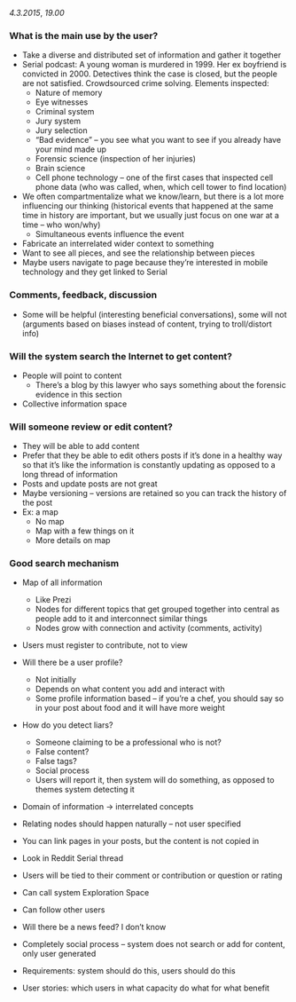 _4.3.2015_, _19.00_
### What is the main use by the user? ###

  * Take a diverse and distributed set of information and gather it together
  * Serial podcast: A young woman is murdered in 1999. Her ex boyfriend is convicted in 2000. Detectives think the case is closed, but the people are not satisfied. Crowdsourced crime solving. Elements inspected:
    * Nature of memory
    * Eye witnesses
    * Criminal system
    * Jury system
    * Jury selection
    * “Bad evidence” – you see what you want to see if you already have your mind made up
    * Forensic science (inspection of her injuries)
    * Brain science
    * Cell phone technology – one of the first cases that inspected cell phone data (who was called, when, which cell tower to find location)
  * We often compartmentalize what we know/learn, but there is a lot more influencing our thinking (historical events that happened at the same time in history are important, but we usually just focus on one war at a time – who won/why)
    * Simultaneous events influence the event
  * Fabricate an interrelated wider context to something
  * Want to see all pieces, and see the relationship between pieces
  * Maybe users navigate to page because they’re interested in mobile technology and they get linked to Serial
### Comments, feedback, discussion ###
  * Some will be helpful (interesting beneficial conversations), some will not (arguments based on biases instead of content, trying to troll/distort info)

### Will the system search the Internet to get content? ###
  * People will point to content
    * There’s a blog by this lawyer who says something about the forensic evidence in this section
  * Collective information space


### Will someone review or edit content? ###
  * They will be able to add content
  * Prefer that they be able to edit others posts if it’s done in a healthy way so that it’s like the information is constantly updating as opposed to a long thread of information
  * Posts and update posts are not great
  * Maybe versioning – versions are retained so you can track the history of the post
  * Ex: a map
    * No map
    * Map with a few things on it
    * More details on map

### Good search mechanism ###

  * Map of all information
    * Like Prezi
    * Nodes for different topics that get grouped together into central as people add to it and interconnect similar things
    * Nodes grow with connection and activity (comments, activity)
  * Users must register to contribute, not to view
  * Will there be a user profile?
    * Not initially
    * Depends on what content you add and interact with
    * Some profile information based – if you’re a chef, you should say so in your post about food and it will have more weight
  * How do you detect liars?
    * Someone claiming to be a professional who is not?
    * False content?
    * False tags?
    * Social process
    * Users will report it, then system will do something, as opposed to themes system detecting it


  * Domain of information -> interrelated concepts

  * Relating nodes should happen naturally – not user specified

  * You can link pages in your posts, but the content is not copied in

  * Look in Reddit Serial thread

  * Users will be tied to their comment or contribution or question or rating

  * Can call system Exploration Space

  * Can follow other users

  * Will there be a news feed? I don’t know

  * Completely social process – system does not search or add for content, only user generated

  * Requirements: system should do this, users should do this

  * User stories: which users in what capacity do what for what benefit